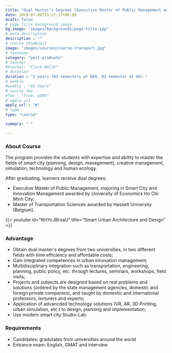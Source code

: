```yaml
---
title: "Dual Master’s Degrees (Executive Master of Public Management and Transportation Sciences)"
date: 2019-07-06T15:27:17+06:00
draft: false
# page title background image
bg_image: "images/backgrounds/page-title.jpg"
# meta description
description : ""
# course thumbnail
image: "images/courses/course-transport.jpg"
# taxonomy
category: "post-graduate"
# teacher
#teacher: "Clark Malik"
# duration
duration : "2 years (03 semesters at UEH, 01 semester at UH)."
# weekly
#weekly : "03 hours"
# course fee
#fee : "From: $699"
# apply url
apply_url : "#"
# type
type: "course"

summary: " "

---
```



### About Course

<!--StartFragment-->

The program provides the students with expertise and ability to master the fields of smart city (planning, design, management), creative management, simulation, technology and human ecology.

After graduating, learners receive dual degrees:
-	Executive Master of Public Management, majoring in Smart City and Innovation Management awarded by University of Economics Ho Chi Minh City;
-	Master of Transportation Sciences awarded by Hasselt University (Belgium).


<!--EndFragment-->

{{< youtube id="NrtYcJBrxaU" title="Smart Urban Architecture and Design" >}}


### Advantage
*	Obtain dual master's degrees from two universities, in two different fields with time efficiency and affordable costs;
*	Gain integrated competences in urban innovation management;
*	Multidisciplinary integration such as transportation, engineering, planning, public policy, etc. through lectures, seminars, workshops, field visits;
*	Projects and subjects are designed based on real problems and solutions (ordered by the state management agencies, domestic and foreign private companies), and taught by domestic and international professors, lecturers and experts;
*	Application of advancded technology solutions (VR, AR, 3D Printing, urban simulation, etc.) to design, planning and implementation;
*	Use modern smart city Studio-Lab.



### Requirements

*	Candidates: gradutates from universities around the world
*	Entrance exam: English, GMAT and interview

